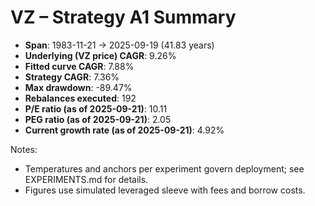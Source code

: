 # VZ – Strategy A1 Summary

- **Span**: 1983-11-21 → 2025-09-19 (41.83 years)
- **Underlying (VZ price) CAGR**: 9.26%
- **Fitted curve CAGR**: 7.88%
- **Strategy CAGR**: 7.36%
- **Max drawdown**: -89.47%
- **Rebalances executed**: 192
- **P/E ratio (as of 2025-09-21)**: 10.11
- **PEG ratio (as of 2025-09-21)**: 2.05
- **Current growth rate (as of 2025-09-21)**: 4.92%

Notes:

- Temperatures and anchors per experiment govern deployment; see EXPERIMENTS.md for details.
- Figures use simulated leveraged sleeve with fees and borrow costs.
